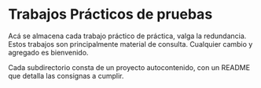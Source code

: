 # Trabajos Prácticos de pruebas

Acá se almacena cada trabajo práctico de práctica, valga la redundancia. Estos trabajos son principalmente material de consulta. Cualquier cambio y agregado es bienvenido.

Cada subdirectorio consta de un proyecto autocontenido, con un README que detalla las consignas a cumplir.

